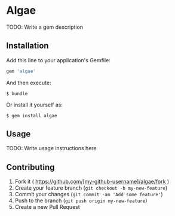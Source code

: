 # Algae

TODO: Write a gem description

## Installation

Add this line to your application's Gemfile:

```ruby
gem 'algae'
```

And then execute:

    $ bundle

Or install it yourself as:

    $ gem install algae

## Usage

TODO: Write usage instructions here

## Contributing

1. Fork it ( https://github.com/[my-github-username]/algae/fork )
2. Create your feature branch (`git checkout -b my-new-feature`)
3. Commit your changes (`git commit -am 'Add some feature'`)
4. Push to the branch (`git push origin my-new-feature`)
5. Create a new Pull Request
